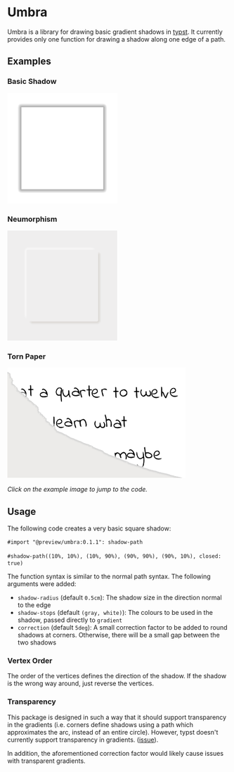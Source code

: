 # Umbra

Umbra is a library for drawing basic gradient shadows in [typst](https://typst.app). It currently provides only one function for drawing a shadow along one edge of a path.

## Examples
<!-- img width is set so the table gets evenly spaced by GitHubs css -->
### Basic Shadow
<a href="gallery/basic.typ">
  <img src="gallery/basic.png" height="250px">
</a>

### Neumorphism
<a href="gallery/neumorphism.typ">
  <img src="gallery/neumorphism.png" height="250px">
</a>

### Torn Paper
<a href="gallery/torn-paper.typ">
  <img src="gallery/torn-paper.png" height="250">
</a>

*Click on the example image to jump to the code.*

## Usage

The following code creates a very basic square shadow:
```
#import "@preview/umbra:0.1.1": shadow-path

#shadow-path((10%, 10%), (10%, 90%), (90%, 90%), (90%, 10%), closed: true)
```

The function syntax is similar to the normal path syntax. The following arguments were added:

* `shadow-radius` (default `0.5cm`): The shadow size in the direction normal to the edge
* `shadow-stops` (default `(gray, white)`): The colours to be used in the shadow, passed directly to `gradient`
* `correction` (default `5deg`): A small correction factor to be added to round shadows at corners. Otherwise, there will be a small gap between the two shadows

### Vertex Order

The order of the vertices defines the direction of the shadow. If the shadow is the wrong way around, just reverse the vertices.

### Transparency

This package is designed in such a way that it should support transparency in the gradients (i.e. corners define shadows using a path which approximates the arc, instead of an entire circle). However, typst doesn't currently support transparency in gradients. ([issue](https://github.com/typst/typst/issues/2546)).

In addition, the aforementioned correction factor would likely cause issues with transparent gradients.